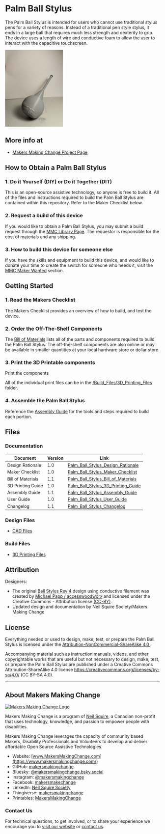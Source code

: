 # Palm Ball Stylus
The Palm Ball Stylus is intended for users who cannot use traditional stylus pens for a variety of reasons. Instead of a traditional pen style stylus, it ends in a large ball that requires much less strength and dexterity to grip. The device uses a length of wire and conductive foam to allow the user to interact with the capacitive touchscreen. 

<img src="Photos/Palm-Ball-Stylus.jpg" height="250" alt="Picture of Palm Ball Stylus.">

## More info at
- [Makers Making Change Project Page](https://makersmakingchange.com/project/palm-ball-stylus/)


## How to Obtain a Palm Ball Stylus
### 1. Do it Yourself (DIY) or Do it Together (DIT)

This is an open-source assistive technology, so anyone is free to build it. All of the files and instructions required to build the Palm Ball Stylus are contained within this repository. Refer to the Maker Checklist below.

### 2. Request a build of this device

If you would like to obtain a Palm Ball Stylus, you may submit a build request through the [MMC Library Page](https://makersmakingchange.com/project/palm-ball-stylus/). The requestor is responsible for the cost of materials and any shipping.

### 3. How to build this device for someone else

If you have the skills and equipment to build this device, and would like to donate your time to create the switch for someone who needs it, visit the [MMC Maker Wanted](https://makersmakingchange.com/maker-wanted/) section.


## Getting Started

### 1. Read the Makers Checklist

The Makers Checklist provides an overview of how to build, and test the device.

### 2. Order the Off-The-Shelf Components

The [Bill of Materials](/Documentation/Palm_Ball_Stylus_BOM_V1.0.xlsx) lists all of the parts and components required to build the Palm Ball Stylus. The off-the-shelf components are also online or may be available in smaller quantities at your local hardware store or dollar store.


### 3. Print the 3D Printable components

Print the components

All of the individual print files can be in the [/Build_Files/3D_Printing_Files](/Build_Files/3D_Printing_Files/) folder.

### 4. Assemble the Palm Ball Stylus

Reference the [Assembly Guide](/Documentation/Palm_Ball_Stylus_Assembly_Guide_V1.0.pdf) for the tools and steps required to build each portion.

## Files
### Documentation
| Document             | Version | Link |
|----------------------|---------|------|
| Design Rationale     | 1.0     | [Palm_Ball_Stylus_Design_Rationale](/Documentation/Palm_Ball_Stylus_Design_Rationale_V1.0.pdf)     |
| Maker Checklist      | 1.0     | [Palm_Ball_Stylus_Maker_Checklist](/Documentation/Palm_Ball_Stylus_Maker_Checklist_V1.0.pdf)     |
| Bill of Materials    | 1.1     | [Palm_Ball_Stylus_Bill_of_Materials](/Documentation/Palm_Ball_Stylus_BOM_V1.1.xlsx)     |
| 3D Printing Guide    | 1.0     | [Palm_Ball_Stylus_3D_Printing_Guide](/Documentation/Palm_Ball_Stylus_3D_Printing_Guide_V1.0.pdf)     |
| Assembly Guide       | 1.1     | [Palm_Ball_Stylus_Assembly_Guide](/Documentation/Palm_Ball_Stylus_Assembly_Guide_V1.1.pdf)     |
| User Guide           | 1.0     | [Palm_Ball_Stylus_User_Guide](/Documentation/Palm_Ball_Stylus_User_Guide_V1.0.pdf)    |
| Changelog            | 1.1     | [Palm_Ball_Stylus_Changelog](/Documentation/Palm_Ball_Stylus_Changelog_V1.1.pdf)     |

### Design Files
 - [CAD Files](/Design_Files)

### Build Files
 - [3D Printing Files](/Build_Files/3D_Printing_Files)

## Attribution
Designers:
 - The original [Ball Stylus Rev 4](https://www.thingiverse.com/thing:1319883) design using conductive filament was created by [Michael Papp / accesswoodworx](https://www.thingiverse.com/accesswoodworx) and licensed under the Creative Commons - Attribution license [(CC-BY)](https://creativecommons.org/licenses/by/4.0/).
 - Updated design and documentation by Neil Squire Society/Makers Making Change


## License
Everything needed or used to design, make, test, or prepare the Palm Ball Stylus is licensed under the [Attribution-NonCommercial-ShareAlike 4.0 ](https://creativecommons.org/licenses/by-nc-sa/4.0/).

Accompanying material such as instruction manuals, videos, and other copyrightable works that are useful but not necessary to design, make, test, or prepare the Palm Ball Stylus are published under a Creative Commons Attribution-ShareAlike 4.0 license https://creativecommons.org/licenses/by-sa/4.0/ (CC BY-SA 4.0).


----

<!-- ABOUT MMC START -->
## About Makers Making Change
[<img src="https://raw.githubusercontent.com/makersmakingchange/makersmakingchange/main/img/mmc_logo.svg" width="500" alt="Makers Making Change Logo">](https://www.makersmakingchange.com/)

Makers Making Change is a program of [Neil Squire](https://www.neilsquire.ca/), a Canadian non-profit that uses technology, knowledge, and passion to empower people with disabilities.

Makers Making Change leverages the capacity of community based Makers, Disability Professionals and Volunteers to develop and deliver affordable Open Source Assistive Technologies.

 - Website: [www.MakersMakingChange.com](https://www.makersmakingchange.com/)
 - GitHub: [makersmakingchange](https://github.com/makersmakingchange)
 - Bluesky: [@makersmakingchange.bsky.social](https://bsky.app/profile/makersmakingchange.bsky.social)
 - Instagram: [@makersmakingchange](https://www.instagram.com/makersmakingchange)
 - Facebook: [makersmakechange](https://www.facebook.com/makersmakechange)
 - LinkedIn: [Neil Squire Society](https://www.linkedin.com/company/neil-squire-society/)
 - Thingiverse: [makersmakingchange](https://www.thingiverse.com/makersmakingchange/about)
 - Printables: [MakersMakingChange](https://www.printables.com/@MakersMakingChange)

### Contact Us
For technical questions, to get involved, or to share your experience we encourage you to [visit our website](https://www.makersmakingchange.com/) or [contact us](https://www.makersmakingchange.com/s/contact).
<!-- ABOUT MMC END -->
